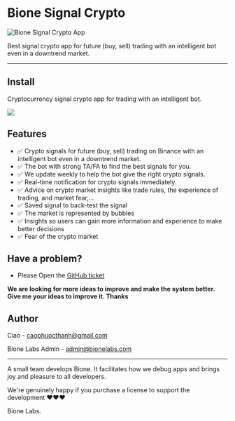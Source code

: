 # Bione Signal Crypto

![Bione Signal Crypto App](https://img1.wsimg.com/isteam/ip/5c44168a-9e4c-47aa-abeb-f00614993042/IMG_2686.PNG/:/rs=w:1280)

Best signal crypto app for future (buy, sell) trading  with an intelligent bot even in a downtrend market.

---

## Install
Cryptocurrency signal crypto app for trading with an intelligent bot.

<a href="https://apps.apple.com/us/app/bione-signal-buy-btc-crypto/id6443679288"><img src="https://upload.wikimedia.org/wikipedia/commons/thumb/0/0f/Available_on_the_App_Store_%28black%29_SVG.svg/640px-Available_on_the_App_Store_%28black%29_SVG.svg.png"></a>

## Features
* ✅ Crypto signals for future (buy, sell) trading on Binance with an intelligent bot even in a downtrend market.
* ✅ The bot with strong TA/FA to find the best signals for you.
* ✅ We update weekly to help the bot give the right crypto signals.
* ✅ Real-time notification for crypto signals immediately.
* ✅ Advice on crypto market insights like trade rules, the experience of trading, and market fear,...
* ✅ Saved signal to back-test the signal
* ✅ The market is represented by bubbles
* ✅ Insights so users can gain more information and experience to make better decisions
* ✅ Fear of the crypto market

## Have a problem?

- Please Open the <a href="https://github.com/bionelabs/bionesignal/issues/new/choose">GitHub ticket</a>

<b>We are looking for more ideas to improve and make the system better. Give me your ideas to improve it. Thanks</b>

## Author

Ciao - caophuocthanh@gmail.com

Bione Labs Admin - admin@bionelabs.com

---

A small team develops Bione. It facilitates how we debug apps and brings joy and pleasure to all developers.

We're genuinely happy if you purchase a license to support the development ❤️❤️❤️

Bione Labs.
